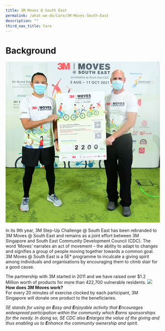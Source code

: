 ```yaml
---
title: 3M Moves @ South East
permalink: /what-we-do/Care/3M-Moves-South-East
description: ""
third_nav_title: Care
---
```

**Background**
=

![3M Launch 2021](/images/What%20We%20Do/CARE/3M%20launch_edited.jpg)


In its 9th year, 3M Step-Up Challenge @ South East has been rebranded to 3M Moves @ South East and remains as a joint effort between 3M Singapore and South East Community Development Council (CDC). The word ‘Moves’ narrates an act of movement – the ability to adapt to changes and signifies a group of people moving together towards a common goal. 3M Moves @ South East is a 5E* programme to inculcate a giving spirit among individuals and organisations by encouraging them to climb stair for a good cause. 

The partnership with 3M started in 2011 and we have raised over $1.2 Million worth of products for more than 422,700 vulnerable residents.
![](/images/What%20We%20Do/CARE/DSC_0242_edited.jpg)
**How does 3M Moves work?**  
For every 20 minutes of exercise clocked by each participant, 3M Singapore will donate one product to the beneficiaries.

  
	
	
	
	
	
*5E stands for using an **E**asy and **E**njoyable activity that **E**ncourages widespread participation within the community which **E**arns sponsorships for the needy. In doing so, SE CDC also **E**nlarges the value of the giving and thus enabling us to **E**nhance the community ownership and spirit.*